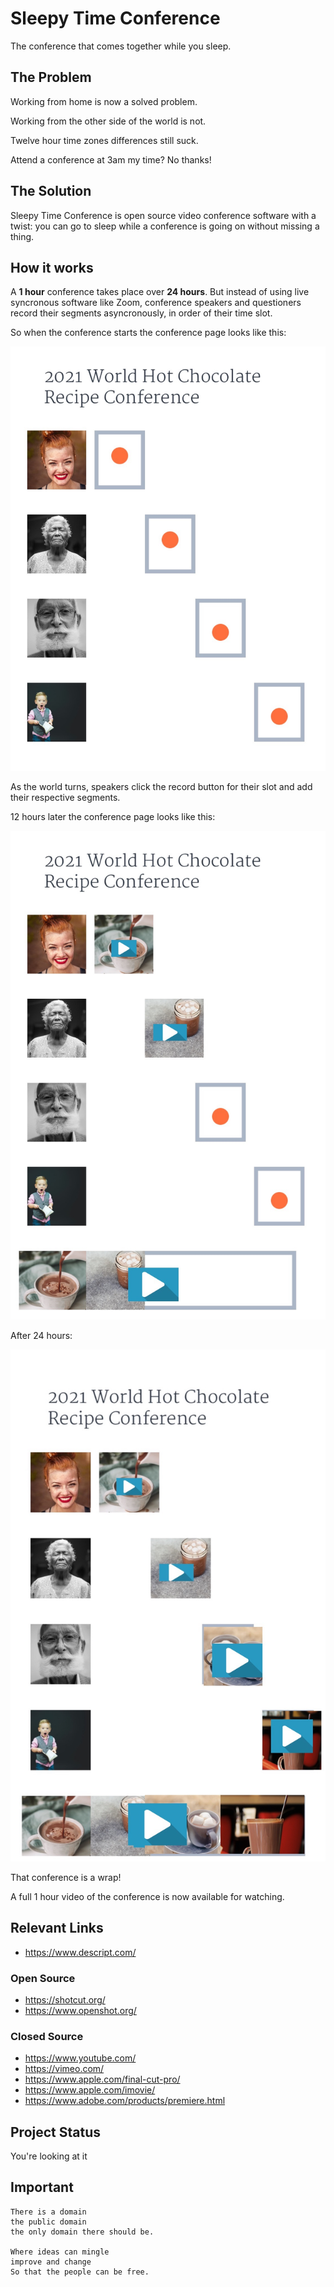 # Sleepy Time Conference

The conference that comes together while you sleep.

## The Problem

Working from home is now a solved problem.

Working from the other side of the world is not.

Twelve hour time zones differences still suck.

Attend a conference at 3am my time? No thanks!

## The Solution

Sleepy Time Conference is open source video conference
software with a twist: you can go to sleep while a
conference is going on without missing a thing.

## How it works

A **1 hour** conference takes place over **24 hours**.
But instead of using live syncronous software like
Zoom, conference speakers and questioners record their
segments asyncronously, in order of their time slot.

So when the conference starts the conference page looks like
this:

<img src="start.jpg" />

As the world turns, speakers click the record button for
their slot and add their respective segments.

12 hours later the conference page looks like this:

<img src="halfway.jpg" />

After 24 hours:

<img src="done.jpg" />

That conference is a wrap!

A full 1 hour video of the conference is now available for
watching.

## Relevant Links

- https://www.descript.com/

### Open Source

- https://shotcut.org/
- https://www.openshot.org/

### Closed Source

- https://www.youtube.com/
- https://vimeo.com/
- https://www.apple.com/final-cut-pro/
- https://www.apple.com/imovie/
- https://www.adobe.com/products/premiere.html

## Project Status

You're looking at it

## Important

    There is a domain
    the public domain
    the only domain there should be.
    
    Where ideas can mingle
    improve and change
    So that the people can be free.


